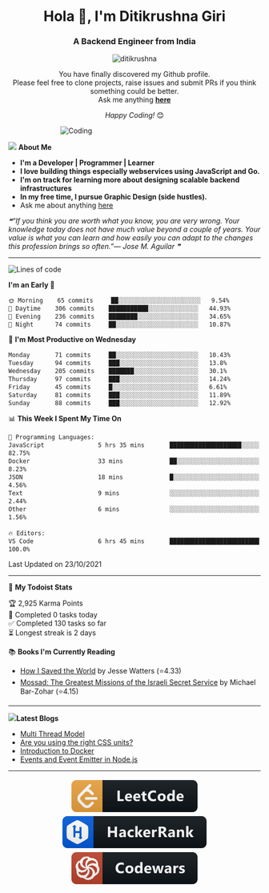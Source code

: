 <h1 align="center">Hola 👋, I'm Ditikrushna Giri</h1>
<h3 align="center">A Backend Engineer from India</h3>
 <p align="center"> <img src="https://komarev.com/ghpvc/?username=ditikrushna" alt="ditikrushna" /> </p>

<div align="center">
You have finally discovered my Github profile. <br>
Please feel free to clone projects, raise issues and submit PRs if you think something could be better. <br>
Ask me anything <a href="https://github.com/ditikrushna/ditikrushna/issues/new"><b>here</b></a><br>

<i>Happy Coding!</i> 😊
</div>

<img align="right" alt="Coding" width="400" src="https://media.giphy.com/media/Y4ak9Ki2GZCbJxAnJD/giphy.gif">

</br>

<img src="https://media.giphy.com/media/WUlplcMpOCEmTGBtBW/giphy.gif" width="30"> **About Me**

- **I'm a Developer | Programmer | Learner**<br/>   
- **I love building things especially webservices using JavaScript and Go.** <br/>
- **I'm on track for learning more about designing scalable backend infrastructures** <br/>
- **In my free time, I pursue Graphic Design (side hustles).** <br/>
- Ask me about anything [here](https://github.com/ditikrushna/ditikrushna/issues/new)<br/> 

<!--STARTS_HERE_QUOTE_README-->
<i>❝“If you think you are worth what you know, you are very wrong.  Your knowledge today does not have much value beyond a couple of years.  Your value is what you can learn and how easily you can adapt to the changes this profession brings so often.”— Jose M. Aguilar   ❞</i>
<!--ENDS_HERE_QUOTE_README-->
 
---

<!--START_SECTION:waka-->
![Lines of code](https://img.shields.io/badge/From%20Hello%20World%20I%27ve%20Written-318843%20lines%20of%20code-blue)

**I'm an Early 🐤** 

```text
🌞 Morning    65 commits     ██░░░░░░░░░░░░░░░░░░░░░░░   9.54% 
🌆 Daytime    306 commits    ███████████░░░░░░░░░░░░░░   44.93% 
🌃 Evening    236 commits    ████████░░░░░░░░░░░░░░░░░   34.65% 
🌙 Night      74 commits     ██░░░░░░░░░░░░░░░░░░░░░░░   10.87%

```
📅 **I'm Most Productive on Wednesday** 

```text
Monday       71 commits     ██░░░░░░░░░░░░░░░░░░░░░░░   10.43% 
Tuesday      94 commits     ███░░░░░░░░░░░░░░░░░░░░░░   13.8% 
Wednesday    205 commits    ███████░░░░░░░░░░░░░░░░░░   30.1% 
Thursday     97 commits     ███░░░░░░░░░░░░░░░░░░░░░░   14.24% 
Friday       45 commits     █░░░░░░░░░░░░░░░░░░░░░░░░   6.61% 
Saturday     81 commits     ███░░░░░░░░░░░░░░░░░░░░░░   11.89% 
Sunday       88 commits     ███░░░░░░░░░░░░░░░░░░░░░░   12.92%

```


📊 **This Week I Spent My Time On** 

```text
💬 Programming Languages: 
JavaScript               5 hrs 35 mins       ████████████████████░░░░░   82.75% 
Docker                   33 mins             ██░░░░░░░░░░░░░░░░░░░░░░░   8.23% 
JSON                     18 mins             █░░░░░░░░░░░░░░░░░░░░░░░░   4.56% 
Text                     9 mins              ░░░░░░░░░░░░░░░░░░░░░░░░░   2.44% 
Other                    6 mins              ░░░░░░░░░░░░░░░░░░░░░░░░░   1.56%

🔥 Editors: 
VS Code                  6 hrs 45 mins       █████████████████████████   100.0%

```


 Last Updated on 23/10/2021
<!--END_SECTION:waka-->

---


🚧 **My Todoist Stats**

<!-- TODO-IST:START -->
🏆  2,925 Karma Points           
🌸  Completed 0 tasks today           
✅  Completed 130 tasks so far           
⏳  Longest streak is 2 days
<!-- TODO-IST:END -->

📚 **Books I'm Currently Reading**
<!-- GOODREADS-LIST:START -->
- [How I Saved the World](https://www.goodreads.com/review/show/4245711726?utm_medium=api&utm_source=rss) by Jesse Watters (⭐️4.33)
- [Mossad: The Greatest Missions of the Israeli Secret Service](https://www.goodreads.com/review/show/4247486021?utm_medium=api&utm_source=rss) by Michael Bar-Zohar (⭐️4.15)
<!-- GOODREADS-LIST:END -->

---


<img src="http://www.netanimations.net/livres-13.gif" width="40">**Latest Blogs** 

<!-- BLOG-POST-LIST:START -->
- [Multi Thread Model](https://dev.to/ditikrushna/multi-thread-model-5gn0)
- [Are you using the right CSS units?](https://dev.to/ditikrushna/are-you-using-the-right-css-units-25ee)
- [Introduction to Docker](https://dev.to/ditikrushna/introduction-to-docker-2b2)
- [Events and Event Emitter in Node.js](https://dev.to/ditikrushna/events-and-event-emitter-in-node-js-2ek5)
<!-- BLOG-POST-LIST:END -->

--- 

<p align="center">
  <a href="https://leetcode.com/user2917t/">
    <img src="https://raw.githubusercontent.com/AbhishekMaira10/AbhishekMaira10/master/Resources/svg/leetcode.svg" alt="leetcode" style="vertical-align:top; margin:4px">
  </a>

  <a href="https://www.hackerrank.com/diticuo062">
    <img src="https://raw.githubusercontent.com/AbhishekMaira10/AbhishekMaira10/master/Resources/svg/hackerrank.svg" alt="hackerrank" style="vertical-align:top; margin:4px">
  </a>
  
  <a href="https://www.codewars.com/users/ditikrushna">
    <img src="https://raw.githubusercontent.com/AbhishekMaira10/AbhishekMaira10/master/Resources/svg/codewars.svg" alt="codewars" style="vertical-align:top; margin:4px">
  </a> 
</p>



<!--
 <img align="right" alt="Coding" width="400" src="https://media.giphy.com/media/3bgcPpDaikspxiUHlH/giphy.gif">


<img src="https://media.giphy.com/media/LnQjpWaON8nhr21vNW/giphy.gif" width="60"> <em><b><span align='center'>I love connecting with different people</b> so if you want to say <b>hi, I'll be happy to meet you more!</b> :)</em></span>

--- 


<p align="center">
  <a href="https://leetcode.com/user2917t/">
    <img src="https://raw.githubusercontent.com/AbhishekMaira10/AbhishekMaira10/master/Resources/svg/leetcode.svg" alt="leetcode" style="vertical-align:top; margin:4px">
  </a>

  <a href="https://www.hackerrank.com/diticuo062">
    <img src="https://raw.githubusercontent.com/AbhishekMaira10/AbhishekMaira10/master/Resources/svg/hackerrank.svg" alt="hackerrank" style="vertical-align:top; margin:4px">
  </a>
  
  <a href="https://www.codewars.com/users/ditikrushna">
    <img src="https://raw.githubusercontent.com/AbhishekMaira10/AbhishekMaira10/master/Resources/svg/codewars.svg" alt="codewars" style="vertical-align:top; margin:4px">
  </a> 
</p>
-->




